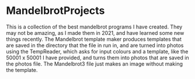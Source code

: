 # MandelbrotProjects

This is a collection of the best mandelbrot programs I have created. They may not be amazing, as I made them in 2021, and have learned some new things recently. The Mandelbrot template maker produces templates that are saved in the directory that the file in run in, and are turned into photos using the TempReader, which asks for input colours and a template, like the 50001 x 50001 I have provided, and turns them into photos that are saved in the photos file. The Mandelbrot3 file just makes an image without making the template.
